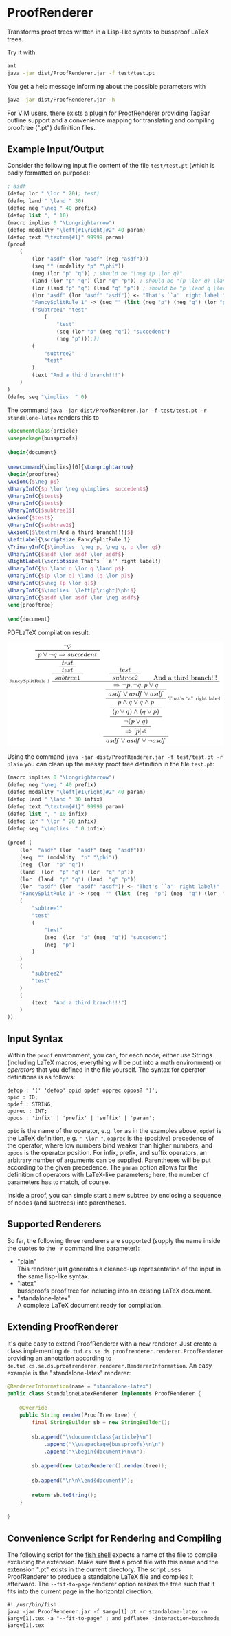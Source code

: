 # ProofRenderer

Transforms proof trees written in a Lisp-like syntax to bussproof LaTeX trees.

Try it with:

```bash
ant
java -jar dist/ProofRenderer.jar -f test/test.pt
```

You get a help message informing about the possible parameters with

```bash
java -jar dist/ProofRenderer.jar -h
```

For VIM users, there exists a [plugin for ProofRenderer](https://github.com/rindPHI/vim-pt)
providing TagBar outline support and a convenience mapping for translating and compiling
prooftree (".pt") definition files.
	
## Example Input/Output

Consider the following input file content of the file `test/test.pt` (which is badly formatted on purpose):

```lisp
; asdf
(defop lor " \lor " 20); test)
(defop land " \land " 30)
(defop neg "\neg " 40 prefix)
(defop list ", " 10)
(macro implies 0 "\Longrightarrow")
(defop modality "\left[#1\right]#2" 40 param)
(defop text "\textrm{#1}" 99999 param)
(proof
    (
        (lor "asdf" (lor "asdf" (neg "asdf")))
        (seq "" (modality "p" "\phi"))
        (neg (lor "p" "q")) ; should be "\neg (p \lor q)"
        (land (lor "p" "q") (lor "q" "p")) ; should be "(p \lor q) \land (q \lor p)"
        (lor (land "p" "q") (land "q" "p")) ; should be "p \land q \lor q \land p"
        (lor "asdf" (lor "asdf" "asdf")) <- "That's ``a'' right label!"
        "FancySplitRule 1" -> (seq "" (list (neg "p") (neg "q") (lor "p" "q")))
        ("subtree1" "test"
            (
            	"test"
            	(seq (lor "p" (neg "q")) "succedent")
            	(neg "p")));))
        (
            "subtree2"
            "test"
        )
        (text "And a third branch!!!")
    )
)
(defop seq "\implies  " 0)
```

The command `java -jar dist/ProofRenderer.jar -f test/test.pt -r standalone-latex` renders this to

```latex
\documentclass{article}
\usepackage{bussproofs}

\begin{document}

\newcommand{\implies}[0]{\Longrightarrow}
\begin{prooftree}
\AxiomC{$\neg p$}
\UnaryInfC{$p \lor \neg q\implies  succedent$}
\UnaryInfC{$test$}
\UnaryInfC{$test$}
\UnaryInfC{$subtree1$}
\AxiomC{$test$}
\UnaryInfC{$subtree2$}
\AxiomC{$\textrm{And a third branch!!!}$}
\LeftLabel{\scriptsize FancySplitRule 1}
\TrinaryInfC{$\implies  \neg p, \neg q, p \lor q$}
\UnaryInfC{$asdf \lor asdf \lor asdf$}
\RightLabel{\scriptsize That's ``a'' right label!}
\UnaryInfC{$p \land q \lor q \land p$}
\UnaryInfC{$(p \lor q) \land (q \lor p)$}
\UnaryInfC{$\neg (p \lor q)$}
\UnaryInfC{$\implies  \left[p\right]\phi$}
\UnaryInfC{$asdf \lor asdf \lor \neg asdf$}
\end{prooftree}

\end{document}
```

PDFLaTeX compilation result:

![Rendered Output](example-tree.png?raw=true)

Using the command `java -jar dist/ProofRenderer.jar -f test/test.pt -r plain` you can clean up the messy proof tree definition in the file `test.pt`:

```lisp
(macro implies 0 "\Longrightarrow")
(defop neg "\neg " 40 prefix)
(defop modality "\left[#1\right]#2" 40 param)
(defop land " \land " 30 infix)
(defop text "\textrm{#1}" 99999 param)
(defop list ", " 10 infix)
(defop lor " \lor " 20 infix)
(defop seq "\implies  " 0 infix)

(proof (
	(lor  "asdf" (lor  "asdf" (neg  "asdf")))
	(seq  "" (modality  "p" "\phi"))
	(neg  (lor  "p" "q"))
	(land  (lor  "p" "q") (lor  "q" "p"))
	(lor  (land  "p" "q") (land  "q" "p"))
	(lor  "asdf" (lor  "asdf" "asdf")) <- "That's ``a'' right label!"
	"FancySplitRule 1" -> (seq  "" (list  (neg  "p") (neg  "q") (lor  "p" "q")))
	(
		"subtree1"
		"test"
		(
			"test"
			(seq  (lor  "p" (neg  "q")) "succedent")
			(neg  "p")
		)
	)
	(
		"subtree2"
		"test"
	)
	(
		(text  "And a third branch!!!")
	)
))
```

## Input Syntax

Within the `proof` environment, you can, for each node, either use Strings (including LaTeX macros; everything will be put into a math environment) or *operators* that you defined in the file yourself. The syntax for operator definitions is as follows:

```antrl
defop : '(' 'defop' opid opdef opprec oppos? ')';
opid : ID;
opdef : STRING;
opprec : INT;
oppos :	'infix' | 'prefix' | 'suffix' | 'param';
```

`opid` is the name of the operator, e.g. `lor` as in the examples above, `opdef` is the LaTeX definition, e.g. `" \lor "`, `opprec` is the (positive) precedence of the operator, where low numbers bind weaker than higher numbers, and `oppos` is the operator position. For infix, prefix, and suffix operators, an arbitrary number of arguments can be supplied. Parentheses will be put according to the given precedence. The `param` option allows for the definition of operators with LaTeX-like parameters; here, the number of parameters has to match, of course.

Inside a proof, you can simple start a new subtree by enclosing a sequence of nodes (and subtrees) into parentheses.

## Supported Renderers

So far, the following three renderers are supported (supply the name inside the quotes to the `-r` command line parameter):

* "plain"  
  This renderer just generates a cleaned-up representation of the input in the same lisp-like syntax.
* "latex"  
  bussproofs proof tree for including into an existing LaTeX document.
* "standalone-latex"  
  A complete LaTeX document ready for compilation.
  
## Extending ProofRenderer

It's quite easy to extend ProofRenderer with a new renderer. Just create a class implementing `de.tud.cs.se.ds.proofrenderer.renderer.ProofRenderer` providing an annotation according to `de.tud.cs.se.ds.proofrenderer.renderer.RendererInformation`. An easy example is the "standalone-latex" renderer:

```java
@RendererInformation(name = "standalone-latex")
public class StandaloneLatexRenderer implements ProofRenderer {

    @Override
    public String render(ProofTree tree) {
        final StringBuilder sb = new StringBuilder();
        
        sb.append("\\documentclass{article}\n")
            .append("\\usepackage{bussproofs}\n\n")
            .append("\\begin{document}\n\n");
        
        sb.append(new LatexRenderer().render(tree));
        
        sb.append("\n\n\\end{document}");
        
        return sb.toString();
    }

}
```

## Convenience Script for Rendering and Compiling

The following script for the [fish shell](http://fishshell.com) expects a name of the file to compile excluding the extension. Make sure that a proof file with this name and the extension ".pt" exists in the current directory. The script uses ProofRenderer to produce a standalone LaTeX file and compiles it afterward. The `--fit-to-page` renderer option resizes the tree such that it fits into the current page in the horizontal direction.

```fish
#! /usr/bin/fish
java -jar ProofRenderer.jar -f $argv[1].pt -r standalone-latex -o $argv[1].tex -a "--fit-to-page" ; and pdflatex -interaction=batchmode $argv[1].tex
```
